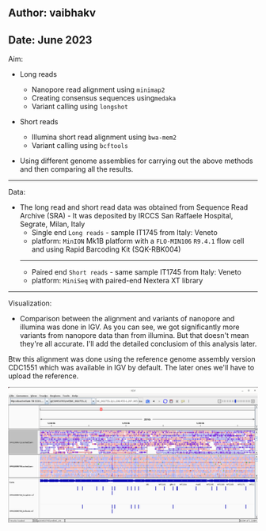 Author: vaibhakv 
-----
Date: June 2023
------
Aim:
* Long reads 
	+ Nanopore read alignment using `minimap2` 
	+ Creating consensus sequences using`medaka`
	+ Variant calling using `longshot`


* Short reads
	+ Illumina short read alignment using `bwa-mem2`
	+ Variant calling using `bcftools` 


* Using different genome assemblies for carrying out the above methods and then comparing all the results.
-------
Data: 
* The long read and short read data was obtained from Sequence Read Archive (SRA) - 
	It was deposited by IRCCS San Raffaele Hospital, Segrate, Milan, Italy
	+ Single end `Long reads` - sample IT1745 from Italy: Veneto
	+ platform: `MinION` Mk1B platform with a `FLO-MIN106` `R9.4.1` flow cell and using Rapid Barcoding Kit (SQK-RBK004) 
	---
	+ Paired end `Short reads` - same sample IT1745 from Italy: Veneto
	+ platform: `MiniSeq` with paired-end Nextera XT library
-------
Visualization:

* Comparison between the alignment and variants of nanopore and illumina was done in IGV.
As you can see, we got significantly more variants from nanopore data than from illumina. But that doesn't mean they're all accurate. I'll add the detailed conclusiom of this analysis later.

Btw this alignment was done using the reference genome assembly version CDC1551 which was available in IGV by default. The later ones we'll have to upload the reference.

![Alt text](https://github.com/vaibhakv/MTB-Variant-analysis-Nanopore-vs-Illumina/blob/master/screenshots/Screenshot%20from%202023-06-30%2020-55-37.png)



